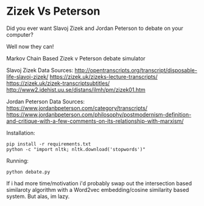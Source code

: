 # Zizek Vs Peterson

Did you ever want Slavoj Zizek and Jordan Peterson to debate on your computer?

Well now they can!


Markov Chain Based Zizek v Peterson debate simulator

Slavoj Zizek Data Sources:
http://opentranscripts.org/transcript/disposable-life-slavoj-zizek/
https://zizek.uk/zizeks-lecture-transcripts/
https://zizek.uk/zizek-transcriptsubtitles/
http://www2.idehist.uu.se/distans/ilmh/pm/zizek01.htm


Jordan Peterson Data Sources:
https://www.jordanbpeterson.com/category/transcripts/
https://www.jordanbpeterson.com/philosophy/postmodernism-definition-and-critique-with-a-few-comments-on-its-relationship-with-marxism/


Installation:

```
pip install -r requirements.txt
python -c "import nltk; nltk.download('stopwords')"
```

Running:

```
python debate.py
```



If i had more time/motivation i'd probably swap out the intersection based similaroty algorithm with a Word2vec embedding/cosine similarity
based system. But alas, im lazy.
